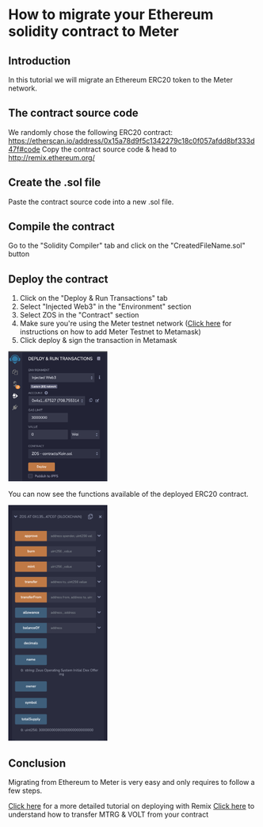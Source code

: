 # How to migrate your Ethereum solidity contract to Meter

## Introduction

In this tutorial we will migrate an Ethereum ERC20 token to the Meter network.

## The contract source code

We randomly chose the following ERC20 contract: https://etherscan.io/address/0x15a78d9f5c1342279c18c0f057afdd8bf333d47f#code
Copy the contract source code & head to http://remix.ethereum.org/

## Create the .sol file

Paste the contract source code into a new .sol file.

## Compile the contract

Go to the "Solidity Compiler" tab and click on the "CreatedFileName.sol" button

## Deploy the contract

1) Click on the "Deploy & Run Transactions" tab
2) Select "Injected Web3" in the "Environment" section
3) Select ZOS in the "Contract" section
4) Make sure you're using the Meter testnet network ([Click here](https://github.com/meterio/meter_docs/blob/main/tutorials/tutorial1.md) for instructions on how to add Meter Testnet to Metamask)
5) Click deploy & sign the transaction in Metamask

<img src="./img/tutorialMigrate/remix_deploy.png" width="200">

You can now see the functions available of the deployed ERC20 contract.

<img src="./img/tutorialMigrate/remix_contract.png" width="200">

## Conclusion

Migrating from Ethereum to Meter is very easy and only requires to follow a few steps.

[Click here](https://github.com/meterio/meter_docs/blob/main/tutorials/tutorial-remix.md) for a more detailed tutorial on deploying with Remix 
[Click here](https://github.com/meterio/meter_docs/blob/main/tutorials/tutorial-spending-tokens.md) to understand how to transfer MTRG & VOLT from your contract